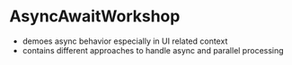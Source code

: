 # AsyncAwaitWorkshop
- demoes async behavior especially in UI related context
- contains different approaches to handle async and parallel processing
